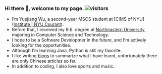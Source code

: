 ### Hi there 👋, welcome to my page.                ![visitors](https://visitor-badge.glitch.me/badge?page_id=wyj.visitor-badge)

- I’m Yuejiang Wu, a second-year MSCS student at [CIMS of NYU]([Institute | NYU Courant](https://cims.nyu.edu/dynamic/)).
- Before that, I received my B.E. degree at [Northeastern University](http://english.neu.edu.cn/), majoring in Computer Science and Technology.
- I hope to be a Software Developmer in the future, and I'm actively looking for the opportunities.
- Although I'm learning Java, Python is still my favorite.
- I like writing [blogs](https://www.jianshu.com/u/8041c26a331e) to summarize what I have learnt, unfortunately there are only Chinese articles so far.  
- In addition to coding, I also love sports and music.


